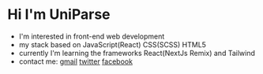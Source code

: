 <h1>Hi I'm UniParse</h1>
<ul>
  <li>I'm interested in front-end web development</li>
  <li>my stack based on JavaScript(React) CSS(SCSS) HTML5</li>
  <li>currently I'm learning the frameworks React(NextJs Remix) and Tailwind</li>
  <li>contact me: 
    <a href=mailto:theuniparse@gmail.com>gmail</a> 
    <a href=https://twitter.com/uniparse>twitter</a> 
    <a href=https://facebook.com/uniparse>facebook</a> 
  </li>
</ul>
